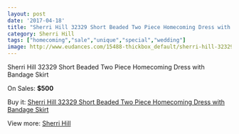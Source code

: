 ```yaml
---
layout: post
date: '2017-04-18'
title: "Sherri Hill 32329 Short Beaded Two Piece Homecoming Dress with Bandage Skirt"
category: Sherri Hill
tags: ["homecoming","sale","unique","special","wedding"]
image: http://www.eudances.com/15488-thickbox_default/sherri-hill-32329-short-beaded-two-piece-homecoming-dress-with-bandage-skirt.jpg
---
```

Sherri Hill 32329 Short Beaded Two Piece Homecoming Dress with Bandage Skirt

On Sales: **$500**
<a href="https://www.eudances.com/en/sherri-hill/4579-sherri-hill-32329-short-beaded-two-piece-homecoming-dress-with-bandage-skirt.html"><amp-img layout="responsive" width="600" height="600" src="//www.eudances.com/15488-thickbox_default/sherri-hill-32329-short-beaded-two-piece-homecoming-dress-with-bandage-skirt.jpg" alt="Sherri Hill 32329 Short Beaded Two Piece Homecoming Dress with Bandage Skirt 0" /></a>
<a href="https://www.eudances.com/en/sherri-hill/4579-sherri-hill-32329-short-beaded-two-piece-homecoming-dress-with-bandage-skirt.html"><amp-img layout="responsive" width="600" height="600" src="//www.eudances.com/15491-thickbox_default/sherri-hill-32329-short-beaded-two-piece-homecoming-dress-with-bandage-skirt.jpg" alt="Sherri Hill 32329 Short Beaded Two Piece Homecoming Dress with Bandage Skirt 1" /></a>
<a href="https://www.eudances.com/en/sherri-hill/4579-sherri-hill-32329-short-beaded-two-piece-homecoming-dress-with-bandage-skirt.html"><amp-img layout="responsive" width="600" height="600" src="//www.eudances.com/15490-thickbox_default/sherri-hill-32329-short-beaded-two-piece-homecoming-dress-with-bandage-skirt.jpg" alt="Sherri Hill 32329 Short Beaded Two Piece Homecoming Dress with Bandage Skirt 2" /></a>
<a href="https://www.eudances.com/en/sherri-hill/4579-sherri-hill-32329-short-beaded-two-piece-homecoming-dress-with-bandage-skirt.html"><amp-img layout="responsive" width="600" height="600" src="//www.eudances.com/15489-thickbox_default/sherri-hill-32329-short-beaded-two-piece-homecoming-dress-with-bandage-skirt.jpg" alt="Sherri Hill 32329 Short Beaded Two Piece Homecoming Dress with Bandage Skirt 3" /></a>

Buy it: [Sherri Hill 32329 Short Beaded Two Piece Homecoming Dress with Bandage Skirt](https://www.eudances.com/en/sherri-hill/4579-sherri-hill-32329-short-beaded-two-piece-homecoming-dress-with-bandage-skirt.html "Sherri Hill 32329 Short Beaded Two Piece Homecoming Dress with Bandage Skirt")

View more: [Sherri Hill](https://www.eudances.com/en/80-Sherri-Hill "Sherri Hill")